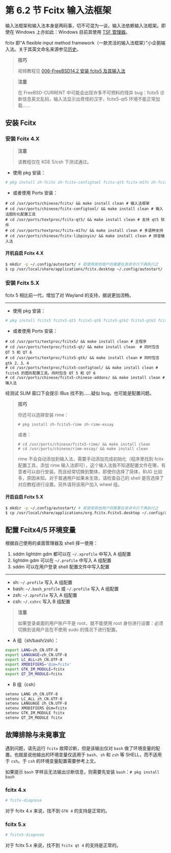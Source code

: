# 第 6.2 节 Fcitx 输入法框架

输入法框架和输入法本身是两码事，切不可混为一谈，输入法依赖输入法框架。即使在 Windows 上亦如此：Windows 目前其使用 [TSF 管理器](https://learn.microsoft.com/zh-cn/windows/win32/tsf/text-services-framework)。

fcitx 即“A flexible input method framework（一款灵活的输入法框架）”小企鹅输入法。关于其英文命名来源参见[历史](https://fcitx-im.org/wiki/History/zh-cn)。

>**技巧**
>
>视频教程见 [006-FreeBSD14.2 安装 fcitx5 及其输入法](https://www.bilibili.com/video/BV13ji2YLE3m)


> **注意**
>
> 在 FreeBSD-CURRENT 中可能会出现许多不可预料的怪异 bug：fcitx5 诊断信息英文乱码，输入法显示出奇怪的汉字，fcitx5-qt5 环境不能正常加载……

## 安装 Fcitx

### 安装 Fcitx 4.X

> **注意**
>
> 该教程仅在 KDE 5/csh 下测试通过。

- 使用 pkg 安装：


```sh
# pkg install zh-fcitx zh-fcitx-configtool fcitx-qt5 fcitx-m17n zh-fcitx-libpinyin
```

- 或者使用 Ports 安装：

```
# cd /usr/ports/chinese/fcitx/ && make install clean # 输入法框架
# cd /usr/ports/chinese/fcitx-configtool/ && make install clean # 输入法图形化配置工具
# cd /usr/ports/textproc/fcitx-qt5/ && make install clean # 支持 qt5 软件
# cd /usr/ports/textproc/fcitx-m17n/ && make install clean # 多语种支持
# cd /usr/ports/chinese/fcitx-libpinyin/ && make install clean # 拼音输入法
```


#### 开机自启 Fcitx 4.X

```sh
$ mkdir -p ~/.config/autostart/ # 若使用其他用户则需要在其命令行下再执行之
$ cp /usr/local/share/applications/fcitx.desktop ~/.config/autostart/
```

### 安装 Fcitx 5.X

fcitx 5 相比前一代，增加了对 Wayland 的支持，据说更加流畅。

---

- 使用 pkg 安装：

```sh
# pkg install fcitx5 fcitx5-qt5 fcitx5-qt6 fcitx5-gtk2 fcitx5-gtk3 fcitx5-gtk4 fcitx5-configtool-qt5 fcitx5-configtool-qt6 zh-fcitx5-chinese-addons
```

- 或者使用 Ports 安装：

```
# cd /usr/ports/textproc/fcitx5/ && make install clean # 主程序
# cd /usr/ports/textproc/fcitx5-qt/ && make install clean  # 同时包含 QT 5 和 QT 6
# cd /usr/ports/textproc/fcitx5-gtk/ && make install clean # 同时包含 gtk 2、3、4
# cd /usr/ports/textproc/fcitx5-configtool/ && make install clean # fcitx5 的图形配置工具。同时包含 QT 5 和 QT 6
# cd /usr/ports/chinese/fcitx5-chinese-addons/ && make install clean # 输入法
```


经测试 SLIM 窗口下会提示 IBus 找不到……疑似 bug。也可能是配置问题。

> **技巧**
>
> 你还可以选择安装 rime：
>
>```
># pkg install zh-fcitx5-rime zh-rime-essay
>```
>
>或者：
>
>```
># cd /usr/ports/chinese/fcitx5-rime/ && make install clean
># cd /usr/ports/chinese/rime-essay/ && make install clean
>```
>
> rime 不会自动添加到输入法，需要手动添加完成初始化（程序里找到 fcitx 配置工具，添加 rime 输入法即可），这个输入法我不知道配置文件在哪，有意者可以自行安装。而且经常切换到繁体，即使你选择了简体，BUG 比较多，原因未知。对于普通用户如果未生效，请检查自己的 shell 是否选择了对应教程进行设置。另外请将该用户加入 wheel 组。


#### 开启自启 Fcitx 5.X

```sh
$ mkdir -p ~/.config/autostart/ # 若使用其他用户则需要在其命令行下再执行之
$ cp /usr/local/share/applications/org.fcitx.Fcitx5.desktop ~/.config/autostart/
```


## 配置 Fcitx4/5 环境变量

根据自己使用的桌面管理器及 shell 择一使用：

1. sddm lightdm gdm 都可以在 `~/.xprofile` 中写入 A 组配置
2. lightdm gdm 可以在 `~/.profile` 中写入 A 组配置
3. sddm 可以在用户登录 shell 配置文件中写入配置

---

- sh: `~/.profile` 写入 A 组配置
- bash: `~/.bash_profile` 或 `~/.profile` 写入 A 组配置
- zsh: `~/.zprofile` 写入 A 组配置
- csh: `~/.cshrc` 写入 B 组配置

>**注意**
>
>如果登录桌面的用户账户不是 root，就不能使用 root 身份进行设置：必须切换到该用户且在不使用 sudo 的情况下进行配置。

- A 组（sh/bash/zsh）：

```sh
export LANG=zh_CN.UTF-8
export LANGUAGE=zh_CN.UTF-8
export LC_ALL=zh_CN.UTF-8
export XMODIFIERS='@im=fcitx'
export GTK_IM_MODULE=fcitx
export QT_IM_MODULE=fcitx
```

- B 组（csh）

```sh
setenv LANG zh_CN.UTF-8
setenv LC_ALL zh_CN.UTF-8
setenv LANGUAGE zh_CN.UTF-8
setenv XMODIFIERS @im=fcitx
setenv GTK_IM_MODULE fcitx
setenv QT_IM_MODULE fcitx
```


## 故障排除与未竟事宜

遇到问题，请先运行 `fcitx` 故障诊断，但是该输出仅对 `bash` 做了环境变量的配置。也就是说他输出的环境变量仅适用于 `bash`、`sh` 和 `zsh` 等 SHELL，而不适用于 `csh`。于 `csh` 的环境变量配置需要参考上文。

如果提示 `bash` 字样且无法输出诊断信息，则需要先安装 `bash`：`# pkg install bash`

### fcitx 4.x

```sh
# fcitx-diagnose
```

对于 fcitx 4.x 来说，找不到 `GTK 4` 的支持是正常的。

### fcitx 5.x

```sh
# fcitx5-diagnose
```

对于 fcitx 5.x 来说，找不到 `fcitx qt 4` 的支持是正常的。

